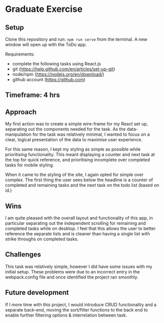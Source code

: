 # Graduate Exercise

## Setup

Clone this repository and run: `npm run serve` from the terminal. A new window will open up with the ToDo app.

Requirements:
- complete the following tasks using React.js
- git (https://help.github.com/en/articles/set-up-git)
- node/npm (https://nodejs.org/en/download/)
- github account (https://github.com)

## Timeframe: 4 hrs

## Approach
My first action was to create a simple wire-frame for my React set up, separating out the components needed for the task. As the data-manipulation for the task was relatively minimal, I wanted to focus on a clear, logical presentation of the data to maximise user experience.

For this same reason, I kept my styling as simple as possible while prioritising functionality. This meant displaying a counter and next task at the top for quick reference, and prioritising incomplete over completed tasks for mobile styling.

When it came to the styling of the site, I again opted for simple over complex. The first thing the user sees below the headline is a counter of completed and remaining tasks and the next task on the todo list (based on id.)

## Wins
I am quite pleased with the overall layout and functionality of this app, in particular separating out the independent scrolling for remaining and completed tasks  while on desktop. I feel that this allows the user to better reference the separate lists and is cleaner than having a single list with strike throughs on completed tasks.

## Challenges
This task was relatively simple, however I did have some issues with my initial setup. These problems were due to an incorrect entry in the webpack.config file and once identified the project ran smoothly.

## Future development
If I more time with this project, I would introduce CRUD functionality and a separate back-end, moving the sort/filter functions to the back end to enable further filtering options & interrelation between task.
